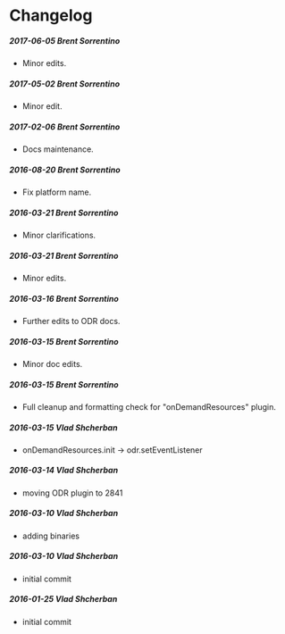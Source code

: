 # Changelog
##### 2017-06-05  Brent Sorrentino
 * Minor edits.

##### 2017-05-02  Brent Sorrentino
 * Minor edit.

##### 2017-02-06  Brent Sorrentino
 * Docs maintenance.

##### 2016-08-20  Brent Sorrentino
 * Fix platform name.

##### 2016-03-21  Brent Sorrentino
 * Minor clarifications.

##### 2016-03-21  Brent Sorrentino
 * Minor edits.

##### 2016-03-16  Brent Sorrentino
 * Further edits to ODR docs.

##### 2016-03-15  Brent Sorrentino
 * Minor doc edits.

##### 2016-03-15  Brent Sorrentino
 * Full cleanup and formatting check for "onDemandResources" plugin.

##### 2016-03-15  Vlad Shcherban
 * onDemandResources.init -> odr.setEventListener

##### 2016-03-14  Vlad Shcherban
 * moving ODR plugin to 2841

##### 2016-03-10  Vlad Shcherban
 * adding binaries

##### 2016-03-10  Vlad Shcherban
 * initial commit

##### 2016-01-25  Vlad Shcherban
 * initial commit


